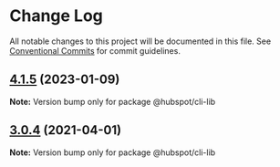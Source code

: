 # Change Log

All notable changes to this project will be documented in this file.
See [Conventional Commits](https://conventionalcommits.org) for commit guidelines.

## [4.1.5](https://github.com/HubSpot/hubspot-cms-tools/compare/v4.1.5-beta.4...v4.1.5) (2023-01-09)

**Note:** Version bump only for package @hubspot/cli-lib





## [3.0.4](https://github.com/HubSpot/hubspot-cms-tools/compare/v3.0.4-beta.1...v3.0.4) (2021-04-01)

**Note:** Version bump only for package @hubspot/cli-lib
